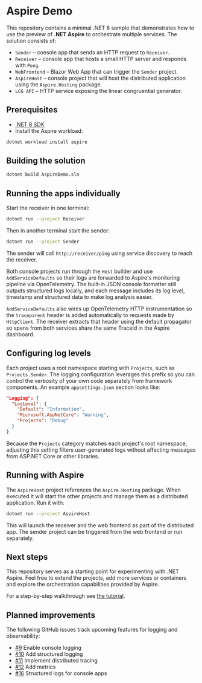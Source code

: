 # Aspire Demo

This repository contains a minimal .NET 8 sample that demonstrates how to use the preview of **.NET Aspire** to orchestrate multiple services. The solution consists of:

- `Sender` – console app that sends an HTTP request to `Receiver`.
- `Receiver` – console app that hosts a small HTTP server and responds with `Pong`.
- `WebFrontend` – Blazor Web App that can trigger the `Sender` project.
- `AspireHost` – console project that will host the distributed application using the `Aspire.Hosting` package.
- `LCG API` – HTTP service exposing the linear congruential generator.

## Prerequisites

- [.NET 8 SDK](https://dotnet.microsoft.com/download/dotnet/8.0)
- Install the Aspire workload:

```bash
dotnet workload install aspire
```

## Building the solution

```bash
dotnet build AspireDemo.sln
```

## Running the apps individually

Start the receiver in one terminal:

```bash
dotnet run --project Receiver
```

Then in another terminal start the sender:

```bash
dotnet run --project Sender
```

The sender will call `http://receiver/ping` using service discovery to reach the receiver.

Both console projects run through the `Host` builder and use
`AddServiceDefaults` so their logs are forwarded to Aspire's monitoring
pipeline via OpenTelemetry. The built‑in JSON console formatter still outputs
structured logs locally, and each message includes its log level, timestamp and
structured data to make log analysis easier.

`AddServiceDefaults` also wires up OpenTelemetry HTTP instrumentation so the
`traceparent` header is added automatically to requests made by `HttpClient`.
The receiver extracts that header using the default propagator so spans from
both services share the same TraceId in the Aspire dashboard.

## Configuring log levels

Each project uses a root namespace starting with `Projects`, such as `Projects.Sender`. The logging configuration leverages this prefix so you can control the verbosity of your own code separately from framework components. An example `appsettings.json` section looks like:

```json
"Logging": {
  "LogLevel": {
    "Default": "Information",
    "Microsoft.AspNetCore": "Warning",
    "Projects": "Debug"
  }
}
```

Because the `Projects` category matches each project's root namespace, adjusting this setting filters user-generated logs without affecting messages from ASP.NET Core or other libraries.


## Running with Aspire

The `AspireHost` project references the `Aspire.Hosting` package. When executed it will start the other projects and manage them as a distributed application. Run it with:

```bash
dotnet run --project AspireHost
```

This will launch the receiver and the web frontend as part of the distributed app. The sender project can be triggered from the web frontend or run separately.

## Next steps

This repository serves as a starting point for experimenting with .NET Aspire. Feel free to extend the projects, add more services or containers and explore the orchestration capabilities provided by Aspire.

For a step-by-step walkthrough see [the tutorial](TUTORIAL.md).

## Planned improvements

The following GitHub issues track upcoming features for logging and observability:
- [#9](https://github.com/trefbaltriggerbal/aspire/issues/9) Enable console logging
- [#10](https://github.com/trefbaltriggerbal/aspire/issues/10) Add structured logging
- [#11](https://github.com/trefbaltriggerbal/aspire/issues/11) Implement distributed tracing
- [#12](https://github.com/trefbaltriggerbal/aspire/issues/12) Add metrics
- [#16](https://github.com/trefbaltriggerbal/aspire/issues/16) Structured logs for console apps
